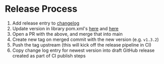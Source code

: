 # Release Process

1. Add release entry to [changelog](./CHANGELOG.md)
1. Update version in library pom.xml's [here](./pom.xml) and [here](./libhoney/pom.xml)
1. Open a PR with the above, and merge that into main
1. Create new tag on merged commit with the new version (e.g. `v1.3.2`)
1. Push the tag upstream (this will kick off the release pipeline in CI)
1. Copy change log entry for newest version into draft GitHub release created as part of CI publish steps
